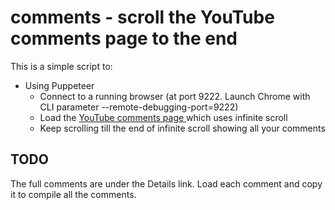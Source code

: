 # comments - scroll the YouTube comments page to the end

This is a simple script to:

- Using Puppeteer
  - Connect to a running browser (at port 9222. Launch Chrome with CLI parameter --remote-debugging-port=9222)
  - Load the [YouTube comments page ]('https://myactivity.google.com/page?hl=en&utm_medium=web&utm_source=youtube&page=youtube_comments') which uses infinite scroll
  - Keep scrolling till the end of infinite scroll showing all your comments

## TODO

The full comments are under the Details link. Load each comment and copy it to compile all the comments. 
